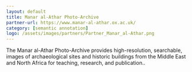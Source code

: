 ```yaml
---
layout: default
title: Manar al-Athar Photo-Archive
partner-url: https://www.manar-al-athar.ox.ac.uk/
category: [semantic annotation]
logo: /assets/images/partners/Partner_Manar_al-Athar.png
---
```


The Manar al-Athar Photo-Archive provides high-resolution, searchable, images of archaeological sites and historic buildings from the Middle East and North Africa for teaching, research, and publication..  
